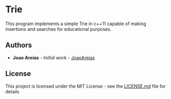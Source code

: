 # Trie

This program implements a simple Trie in c++11 capable of making insertions and searches for educational purposes.

## Authors

* **Joao Areias** - *Initial work* - [JoaoAreias](https://github.com/JoaoAreias)

## License

This project is licensed under the MIT License - see the [LICENSE.md](LICENSE.md) file for details
